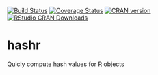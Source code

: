[![Build Status](https://travis-ci.org/markvanderloo/hashr.svg)](https://travis-ci.org/markvanderloo/hashr) [![Coverage Status](https://coveralls.io/repos/markvanderloo/hashr/badge.svg?branch=master)](https://coveralls.io/r/markvanderloo/hashr?branch=master)
[![CRAN version](http://www.r-pkg.org/badges/version/hashr)](http://www.r-pkg.org/pkg/hashr)
[![RStudio CRAN Downloads](http://cranlogs.r-pkg.org/badges/hashr)](http://www.r-pkg.org/pkg/hashr)

# hashr
Quicly compute hash values for R objects

